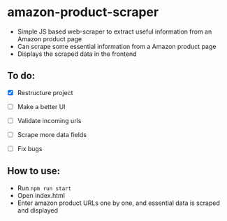 # amazon-product-scraper
 - Simple JS based web-scraper to extract useful information from an Amazon product page
 - Can scrape some essential information from a Amazon product page 
 - Displays the scraped data in the frontend

 
 ## To do: 
 - [x] Restructure project
 - [ ] Make a better UI
 - [ ] Validate incoming urls 
 - [ ] Scrape more data fields 
 - [ ] Fix bugs
 
 
 ## How to use:
 <!-- - Clone repo
 - Run ``` ``` -->
 - Run ``` npm run start ``` 
 - Open index.html 
 - Enter amazon product URLs one by one, and essential data is scraped and displayed


